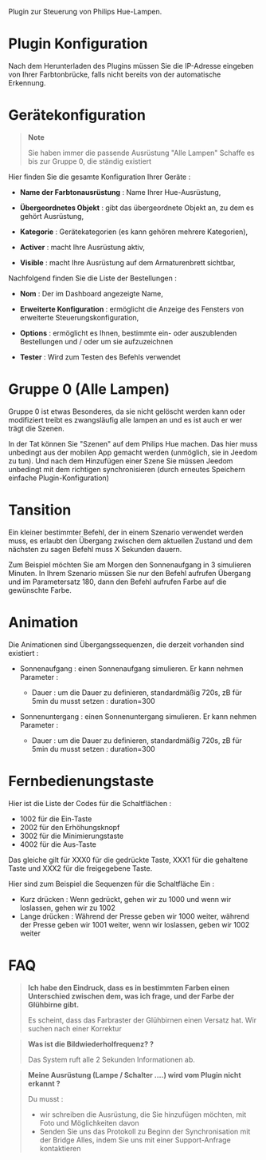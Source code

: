 Plugin zur Steuerung von Philips Hue-Lampen.

# Plugin Konfiguration

Nach dem Herunterladen des Plugins müssen Sie die IP-Adresse eingeben
von Ihrer Farbtonbrücke, falls nicht bereits von der
automatische Erkennung.

# Gerätekonfiguration

> **Note**
>
> Sie haben immer die passende Ausrüstung "Alle Lampen"
> Schaffe es bis zur Gruppe 0, die ständig existiert

Hier finden Sie die gesamte Konfiguration Ihrer Geräte :

-   **Name der Farbtonausrüstung** : Name Ihrer Hue-Ausrüstung,

-   **Übergeordnetes Objekt** : gibt das übergeordnete Objekt an, zu dem es gehört
    Ausrüstung,

-   **Kategorie** : Gerätekategorien (es kann gehören
    mehrere Kategorien),

-   **Activer** : macht Ihre Ausrüstung aktiv,

-   **Visible** : macht Ihre Ausrüstung auf dem Armaturenbrett sichtbar,

Nachfolgend finden Sie die Liste der Bestellungen :

-   **Nom** : Der im Dashboard angezeigte Name,

-   **Erweiterte Konfiguration** : ermöglicht die Anzeige des Fensters von
    erweiterte Steuerungskonfiguration,

-   **Options** : ermöglicht es Ihnen, bestimmte ein- oder auszublenden
    Bestellungen und / oder um sie aufzuzeichnen

-   **Tester** : Wird zum Testen des Befehls verwendet

# Gruppe 0 (Alle Lampen)

Gruppe 0 ist etwas Besonderes, da sie nicht gelöscht werden kann oder
modifiziert treibt es zwangsläufig alle lampen an und es ist auch er wer
trägt die Szenen.

In der Tat können Sie "Szenen" auf dem Philips Hue machen. Das hier
muss unbedingt aus der mobilen App gemacht werden
(unmöglich, sie in Jeedom zu tun). Und nach dem Hinzufügen einer Szene
Sie müssen Jeedom unbedingt mit dem richtigen synchronisieren (durch erneutes Speichern
einfache Plugin-Konfiguration)

# Tansition

Ein kleiner bestimmter Befehl, der in einem Szenario verwendet werden muss,
es erlaubt den Übergang zwischen dem aktuellen Zustand und dem nächsten zu sagen
Befehl muss X Sekunden dauern.

Zum Beispiel möchten Sie am Morgen den Sonnenaufgang in 3 simulieren
Minuten. In Ihrem Szenario müssen Sie nur den Befehl aufrufen
Übergang und im Parametersatz 180, dann den Befehl aufrufen
Farbe auf die gewünschte Farbe.

# Animation

Die Animationen sind Übergangssequenzen, die derzeit vorhanden sind
existiert :

-   Sonnenaufgang : einen Sonnenaufgang simulieren. Er kann nehmen
    Parameter :

    -   Dauer : um die Dauer zu definieren, standardmäßig 720s, zB für 5min
        du musst setzen : duration=300

-   Sonnenuntergang : einen Sonnenuntergang simulieren. Er kann nehmen
    Parameter :

    -   Dauer : um die Dauer zu definieren, standardmäßig 720s, zB für 5min
        du musst setzen : duration=300

# Fernbedienungstaste

Hier ist die Liste der Codes für die Schaltflächen :

- 1002 für die Ein-Taste
- 2002 für den Erhöhungsknopf
- 3002 für die Minimierungstaste
- 4002 für die Aus-Taste

Das gleiche gilt für XXX0 für die gedrückte Taste, XXX1 für die gehaltene Taste und XXX2 für die freigegebene Taste.

Hier sind zum Beispiel die Sequenzen für die Schaltfläche Ein :

- Kurz drücken : Wenn gedrückt, gehen wir zu 1000 und wenn wir loslassen, gehen wir zu 1002
- Lange drücken : Während der Presse geben wir 1000 weiter, während der Presse geben wir 1001 weiter, wenn wir loslassen, geben wir 1002 weiter

# FAQ

> **Ich habe den Eindruck, dass es in bestimmten Farben einen Unterschied zwischen dem, was ich frage, und der Farbe der Glühbirne gibt.**
>
> Es scheint, dass das Farbraster der Glühbirnen einen Versatz hat. Wir suchen nach einer Korrektur

> **Was ist die Bildwiederholfrequenz? ?**
>
> Das System ruft alle 2 Sekunden Informationen ab.

> **Meine Ausrüstung (Lampe / Schalter ....) wird vom Plugin nicht erkannt ?**
>
> Du musst :
> - wir schreiben die Ausrüstung, die Sie hinzufügen möchten, mit Foto und Möglichkeiten davon
> - Senden Sie uns das Protokoll zu Beginn der Synchronisation mit der Bridge
> Alles, indem Sie uns mit einer Support-Anfrage kontaktieren
